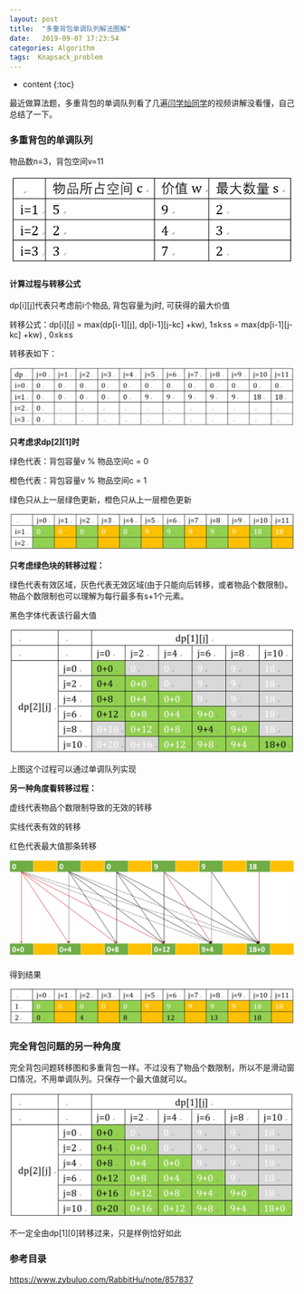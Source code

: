 ```yaml
---
layout: post
title:  "多重背包单调队列解法图解"
date:   2019-09-07 17:23:54
categories: Algorithm
tags:  Knapsack_problem
---
```


* content
{:toc}

最近做算法题，多重背包的单调队列看了几遍[闫学灿同学](https://space.bilibili.com/7836741)的视频讲解没看懂，自己总结了一下。



### 多重背包的单调队列

物品数n=3，背包空间v=11

![](https://raw.githubusercontent.com/GinSoda/Storage_Public/master/2019-09-07-1.jpg)

#### 计算过程与转移公式

dp\[i\]\[j\]代表只考虑前i个物品, 背包容量为j时, 可获得的最大价值

转移公式：dp\[i\]\[j\] = max(dp\[i-1\]\[j\], dp\[i-1\]\[j-kc\] +kw), 1≤k≤s = max(dp\[i-1\]\[j-kc\] +kw) , 0≤k≤s

转移表如下：

![](https://raw.githubusercontent.com/GinSoda/Storage_Public/master/2019-09-07-2.jpg)

**只考虑求dp[2][1]时**
									
绿色代表：背包容量v % 物品空间c = 0

橙色代表：背包容量v % 物品空间c = 1

绿色只从上一层绿色更新，橙色只从上一层橙色更新

![](https://raw.githubusercontent.com/GinSoda/Storage_Public/master/2019-09-07-3.jpg)

**只考虑绿色块的转移过程：**

绿色代表有效区域，灰色代表无效区域(由于只能向后转移，或者物品个数限制)。物品个数限制也可以理解为每行最多有s+1个元素。

黑色字体代表该行最大值

![](https://raw.githubusercontent.com/GinSoda/Storage_Public/master/2019-09-07-4.jpg)

上图这个过程可以通过单调队列实现

**另一种角度看转移过程：**

虚线代表物品个数限制导致的无效的转移

实线代表有效的转移

红色代表最大值那条转移

![](https://raw.githubusercontent.com/GinSoda/Storage_Public/master/2019-09-07-5.jpg)

得到结果

![](https://raw.githubusercontent.com/GinSoda/Storage_Public/master/2019-09-07-6.jpg)

### 完全背包问题的另一种角度

完全背包问题转移图和多重背包一样。不过没有了物品个数限制，所以不是滑动窗口情况，不用单调队列。只保存一个最大值就可以。

![](https://raw.githubusercontent.com/GinSoda/Storage_Public/master/2019-09-07-7.jpg)

不一定全由dp\[1\]\[0\]转移过来，只是样例恰好如此

### 参考目录

https://www.zybuluo.com/RabbitHu/note/857837